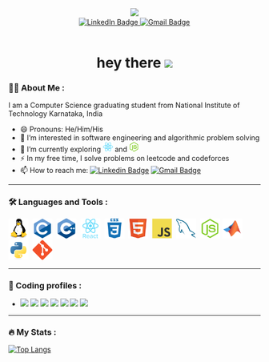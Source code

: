 <div id="header" align="center">
  <img src="https://media.giphy.com/media/M9gbBd9nbDrOTu1Mqx/giphy.gif" width="100"/>
  <div id="badges">
    <a href="https://www.linkedin.com/in/shyam-sundar-n-r-145649211/" target="_blank">
      <img src="https://img.shields.io/badge/LinkedIn-blue?style=for-the-badge&logo=linkedin&logoColor=white" alt="LinkedIn Badge"/>
    </a>
    <a href="mailto:nrshyamsundar@gmail.com?subject=Mail from Github profile - <add your subject here> " >
      <img src="https://img.shields.io/badge/Gmail-D14836?style=for-the-badge&logo=gmail&logoColor=white" alt="Gmail Badge"/>
    </a>
    <!--
    <img src="https://img.shields.io/badge/YouTube-red?style=for-the-badge&logo=youtube&logoColor=white" alt="Youtube Badge"/>
    <img src="https://img.shields.io/badge/Twitter-blue?style=for-the-badge&logo=twitter&logoColor=white" alt="Twitter Badge"/>
    -->
  </div>
  <img src="https://komarev.com/ghpvc/?username=Shyam-NR&style=flat-square&color=blue" alt=""/>
  
  <h1>
    hey there
    <img src="https://media.giphy.com/media/hvRJCLFzcasrR4ia7z/giphy.gif" width="30px"/>
  </h1>
</div>


### :man_technologist: About Me :
I am a Computer Science graduating student from National Institute of Technology Karnataka, India
- 😄 Pronouns: He/Him/His
- 👀 I’m interested in software engineering and algorithmic problem solving
- 🌱 I’m currently exploring <img src="https://github.com/devicons/devicon/blob/master/icons/react/react-original.svg" title="React" alt="React" width="20" height="20"/> and <img src="https://github.com/devicons/devicon/blob/master/icons/nodejs/nodejs-original.svg" title="NodeJS" alt="NodeJS" width="20" height="20"/>
- :zap: In my free time, I solve problems on leetcode and codeforces
- :mailbox: How to reach me: [![Linkedin Badge](https://img.shields.io/badge/-Shyam%20Sundar%20N%20R-blue?style=flat&logo=Linkedin&logoColor=white)](https://www.linkedin.com/in/shyam-sundar-n-r-145649211/) [![Gmail Badge](https://img.shields.io/badge/-NRSHYAMSUNDAR@GMAIL.COM-D14836?style=flat&logo=gmail&logoColor=white)](mailto:nrshyamsundar@gmail.com?subject=%22Mail%20from%20Github%20profile%20-%20%3Cadd%20your%20subject%20here%3E)

---

### :hammer_and_wrench: Languages and Tools :
<div>
  <img src="https://github.com/devicons/devicon/blob/master/icons/linux/linux-original.svg" title="Ubuntu/Linux" alt="Ubuntu/Linux" width="40" height="40"/>&nbsp;
  <img src="https://github.com/devicons/devicon/blob/master/icons/c/c-original.svg" title="C" alt="C" width="40" height="40"/>&nbsp;
  <img src="https://github.com/devicons/devicon/blob/master/icons/cplusplus/cplusplus-original.svg" title="CPP" alt="C++" width="40" height="40"/>&nbsp;
  <img src="https://github.com/devicons/devicon/blob/master/icons/react/react-original-wordmark.svg" title="React" alt="React" width="40" height="40"/>&nbsp;
  <img src="https://github.com/devicons/devicon/blob/master/icons/css3/css3-plain-wordmark.svg"  title="CSS3" alt="CSS" width="40" height="40"/>&nbsp;
  <img src="https://github.com/devicons/devicon/blob/master/icons/html5/html5-original.svg" title="HTML5" alt="HTML" width="40" height="40"/>&nbsp;
  <img src="https://github.com/devicons/devicon/blob/master/icons/javascript/javascript-original.svg" title="JavaScript" alt="JavaScript" width="40" height="40"/>&nbsp;
  <img src="https://github.com/devicons/devicon/blob/master/icons/mysql/mysql-original.svg" title="MySQL"  alt="MySQL" width="40" height="40"/>&nbsp;
  <img src="https://github.com/devicons/devicon/blob/master/icons/nodejs/nodejs-original.svg" title="NodeJS" alt="NodeJS" width="40" height="40"/>&nbsp;<img src="https://github.com/devicons/devicon/blob/master/icons/matlab/matlab-original.svg" title="Matlab" alt="Matlab" width="40" height="40"/>&nbsp;
  <img src="https://github.com/devicons/devicon/blob/master/icons/python/python-original.svg" title="Python" alt="Python" width="40" height="40"/>&nbsp;
  <img src="https://github.com/devicons/devicon/blob/master/icons/git/git-original.svg" title="Git" alt="Git" width="40" height="40"/>
  
</div>


- - - 

<!--
[![Leetcode Stats](https://leetcard.jacoblin.cool/Shyam-NR?theme=dark)](https://leetcode.com/Shyam-NR) 
-->

### :abacus: Coding profiles : 
- [![](https://img.shields.io/badge/Codeforces-Shyam--NR-yellowgreen)](https://codeforces.com/profile/Shyam-NR) [![](https://img.shields.io/badge/Codechef-shyam_nr-yellowgreen)](https://www.codechef.com/users/shyam_nr) [![](https://img.shields.io/badge/Leetcode-Shyam--NR-yellowgreen)](https://leetcode.com/Shyam-NR/) [![](https://img.shields.io/badge/GFG-nrshyamsundar-yellowgreen)](https://auth.geeksforgeeks.org/user/nrshyamsundar/practice/) [![](https://img.shields.io/badge/Codepen-Shyam--NR-yellowgreen)](https://codepen.io/shyam-nr) [![](https://img.shields.io/badge/Hackerrank-nrshyamsundar-yellowgreen)](https://www.hackerrank.com/nrshyamsundar) [![](https://img.shields.io/badge/Codesandbox-Shyam--NR-yellowgreen)](https://codesandbox.io/u/Shyam-NR) 

- - - 

### :fire: My Stats :
<!--
[![GitHub Streak](http://github-readme-streak-stats.herokuapp.com?user=Shyam-NR&theme=dark&hide_border=true&mode=weekly)](https://git.io/streak-stats)
-->
[![Top Langs](https://github-readme-stats.vercel.app/api/top-langs/?username=Shyam-NR&layout=compact&theme=vision-friendly-dark&hide_border=true)](https://github.com/anuraghazra/github-readme-stats)
